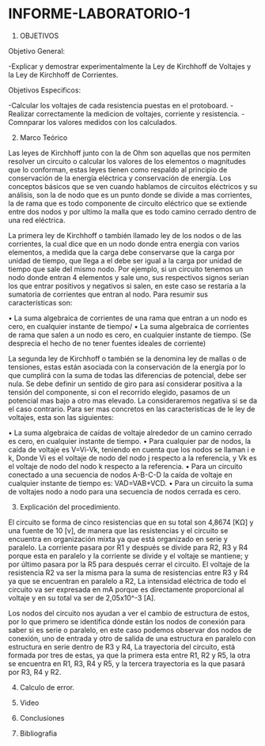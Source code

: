 # INFORME-LABORATORIO-1
1) OBJETIVOS

Objetivo General: 

-Explicar y demostrar experimentalmente la Ley de Kirchhoff de Voltajes y la Ley de Kirchhoff de Corrientes.

Objetivos Especificos:

-Calcular los voltajes de cada resistencia puestas en el protoboard.
-Realizar correctamente la medicion de voltajes, corriente y resistencia.
-Comnparar los valores medidos con los calculados.

2) Marco Teórico

Las leyes de Kirchhoff junto con la de Ohm son aquellas que nos permiten resolver un circuito o calcular los valores de los elementos o magnitudes que lo conforman, estas leyes tienen como respaldo al principio de conservación de la energía eléctrica y conservación de energía.
Los conceptos básicos que se ven cuando hablamos de circuitos eléctricos y su análisis, son la de nodo que es un punto donde se divide a mas corrientes, la de rama que es todo componente de circuito eléctrico que se extiende entre dos nodos y por ultimo la malla que es todo camino cerrado dentro de una red eléctrica.

La primera ley de Kirchhoff o también llamado ley de los nodos o de las corrientes, la cual dice que en un nodo donde entra energía con varios elementos, a medida que la carga debe conservarse que la carga por unidad de tiempo, que llega a el debe ser igual a la carga por unidad de tiempo que sale del mismo nodo.
Por ejemplo, si un circuito tenemos un nodo donde entran 4 elementos y sale uno, sus respectivos signos serian los que entrar positivos y negativos si salen, en este caso se restaría a la sumatoria de corrientes que entran al nodo. Para resumir sus características son:

•	La suma algebraica de corrientes de una rama que entran a un nodo es cero, en cualquier instante de tiempo/
•	La suma algebraica de corrientes de rama que salen a un nodo es cero, en cualquier instante de tiempo. (Se desprecia el hecho de no tener fuentes ideales de corriente)


La segunda ley de Kirchhoff o también se la denomina ley de mallas o de tensiones, estas están asociada con la conservación de la energía por lo que cumplirá con la suma de todas las diferencias de potencial, debe ser nula. Se debe definir un sentido de giro para así considerar positiva a la tensión del componente, si con el recorrido elegido, pasamos de un potencial mas bajo a otro mas elevado. La consideraremos negativa si se da el caso contrario. Para ser mas concretos en las características de le ley de voltajes, esta son las siguientes:

•	La suma algebraica de caídas de voltaje alrededor de un camino cerrado es cero, en cualquier instante de tiempo.
•	Para cualquier par de nodos, la caída de voltaje es V=Vi-Vk, teniendo en cuenta que los nodos se llaman i e k, Donde Vi es el voltaje de nodo del nodo j respecto a la referencia, y Vk es el voltaje de nodo del nodo k respecto a la referencia.
•	Para un circuito conectado a una secuencia de nodos A-B-C-D la caída de voltaje en cualquier instante de tiempo es: VAD=VAB+VCD.
•	Para un circuito la suma de voltajes nodo a nodo para una secuencia de nodos cerrada es cero.



3) Explicación del procedimiento.

El circuito se forma de cinco resistencias que en su total son 4,8674 [KΩ] y una fuente de 10 [v], de manera que las resistencias y el circuito se encuentra en organización mixta ya que está organizado en serie y paralelo. La corriente pasara por R1 y después se divide para R2, R3 y R4 porque esta en paralelo y la corriente se divide y el voltaje se mantiene; y por último pasara por la R5 para después cerrar el circuito. El voltaje de la resistencia R2 va ser la misma para la suma de resistencias entre R3 y R4 ya que se encuentran en paralelo a R2, La intensidad eléctrica de todo el circuito va ser expresada en mA porque es directamente proporcional al voltaje y en su total va ser de 2,05x10^-3 [A].

Los nodos del circuito nos ayudan a ver el cambio de estructura de estos, por lo que primero  se identifica dónde están los nodos de conexión para saber si es serie o paralelo, en este caso podemos observar dos nodos de conexión, uno de entrada y otro de salida de una estructura en paralelo con estructura en serie dentro de R3 y R4, La trayectoria del circuito, está formada por tres de estas, ya que la primera esta entre R1, R2 y R5, la otra se encuentra en R1, R3, R4 y R5, y la tercera trayectoria es la que pasará por R3, R4 y R2.

4) Calculo de error.

5) Video

6) Conclusiones

7) Bibliografia



